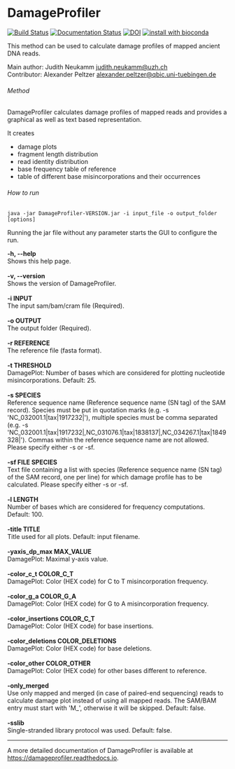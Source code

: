 # DamageProfiler
[![Build Status](https://travis-ci.org/Integrative-Transcriptomics/DamageProfiler.svg?branch=master)](https://travis-ci.org/Integrative-Transcriptomics/DamageProfiler)
[![Documentation Status](https://readthedocs.org/projects/damageprofiler/badge/?version=latest)](http://damageprofiler.readthedocs.io/en/latest/?badge=latest)
[![DOI](https://zenodo.org/badge/84447018.svg)](https://zenodo.org/badge/latestdoi/84447018)
[![install with bioconda](https://img.shields.io/badge/install%20with-bioconda-brightgreen.svg?style=flat-square)](http://bioconda.github.io/recipes/damageprofiler/README.html)

This method can be used to calculate damage profiles of mapped ancient DNA reads. 

Main author: Judith Neukamm <judith.neukamm@uzh.ch>\
Contributor: Alexander Peltzer <alexander.peltzer@qbic.uni-tuebingen.de>

###### Method
DamageProfiler calculates damage profiles of mapped reads and provides a 
graphical as well as text based representation. 

It creates 
- damage plots
- fragment length distribution
- read identity distribution 
- base frequency table of reference 
- table of different base misincorporations and their occurrences


###### How to run

```
java -jar DamageProfiler-VERSION.jar -i input_file -o output_folder [options]
```

Running the jar file without any parameter starts the GUI to configure the run.


**-h, --help**\
Shows this help page.\
\
**-v, --version**\
Shows the version of DamageProfiler.\
\
**-i INPUT**\
The input sam/bam/cram file (Required).\
\
**-o OUTPUT**\
The output folder (Required).\
\
**-r REFERENCE**\
The reference file (fasta format).\
\
**-t THRESHOLD**\
DamagePlot: Number of bases which are considered for plotting nucleotide misincorporations. Default: 25.\
\
**-s SPECIES**\
Reference sequence name (Reference sequence name (SN tag) of the SAM record). Species must be put in 
quotation marks (e.g. -s 'NC_032001.1|tax|1917232|'), multiple species must be comma separated 
(e.g. -s 'NC_032001.1|tax|1917232|,NC_031076.1|tax|1838137|,NC_034267.1|tax|1849328|'). Commas within the reference 
sequence name are not allowed. Please specify either -s or -sf.\
\
**-sf FILE SPECIES**\
Text file containing a list with species (Reference sequence name (SN tag) of the SAM record, one per line) for which 
damage profile has to be calculated. Please specify either -s or -sf.\
\
**-l LENGTH**\
Number of bases which are considered for frequency computations. Default: 100.\
\
**-title TITLE**\
Title used for all plots. Default: input filename.\
\
**-yaxis_dp_max MAX_VALUE**\
DamagePlot: Maximal y-axis value.\
\
**-color_c_t COLOR_C_T**\
DamagePlot: Color (HEX code) for C to T misincorporation frequency.\
\
**-color_g_a COLOR_G_A**\
DamagePlot: Color (HEX code) for G to A misincorporation frequency.\
\
**-color_insertions COLOR_C_T**\
DamagePlot: Color (HEX code) for base insertions.\
\
**-color_deletions COLOR_DELETIONS**\
DamagePlot: Color (HEX code) for base deletions.\
\
**-color_other COLOR_OTHER**\
DamagePlot: Color (HEX code) for other bases different to reference.\
\
**-only_merged**\
Use only mapped and merged (in case of paired-end sequencing) reads to calculate damage plot instead of using all mapped reads. The SAM/BAM entry must start with 'M_', otherwise it will be skipped. Default: false.\
\
**-sslib**\
Single-stranded library protocol was used. Default: false.

-------------------------------------------------------

A more detailed documentation of DamageProfiler is available at 
https://damageprofiler.readthedocs.io.
